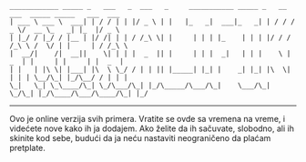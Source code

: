 ~~~~~~~~~~~
____________ _____ _   ___   _  ___   _     ___________ _____ _   __  ___  _____ _____   ___  ___  
| ___ \ ___ \  ___| | / / | | |/ _ \ | |   |_   _|  ___|_   _| | / / / _ \/  __ \_   _| |_  |/ _ \ 
| |_/ / |_/ / |__ | |/ /| | | / /_\ \| |     | | | |_    | | | |/ / / /_\ \ /  \/ | |     | / /_\ \
|  __/|    /|  __||    \| | | |  _  || |     | | |  _|   | | |    \ |  _  | |     | |     | |  _  |
| |   | |\ \| |___| |\  \ \_/ / | | || |_____| |_| |    _| |_| |\  \| | | | \__/\_| |_/\__/ / | | |
\_|   \_| \_\____/\_| \_/\___/\_| |_/\_____/\___/\_|    \___/\_| \_/\_| |_/\____/\___/\____/\_| |_/

~~~~~~~~~~~~
---------------------------------------------------------------------------------------------------


Ovo je online verzija svih primera. Vratite se ovde sa vremena na vreme, i videćete nove kako ih ja dodajem.
Ako želite da ih sačuvate, slobodno, ali ih skinite kod sebe, budući da ja neću nastaviti neograničeno da
plaćam pretplate. 

